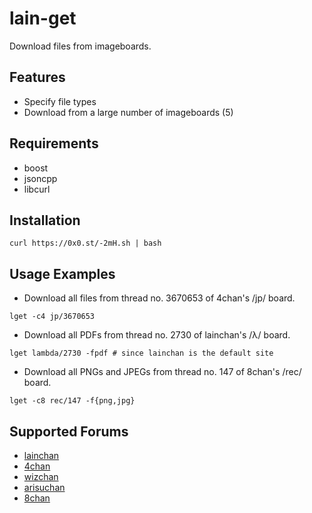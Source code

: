 # lain-get
Download files from imageboards.
## Features
* Specify file types
* Download from a large number of imageboards (5)

## Requirements
* boost
* jsoncpp
* libcurl

## Installation
```
curl https://0x0.st/-2mH.sh | bash
```
## Usage Examples
* Download all files from thread no. 3670653 of 4chan's /jp/ board.
```
lget -c4 jp/3670653
```
* Download all PDFs from thread no. 2730 of lainchan's /λ/ board.
```
lget lambda/2730 -fpdf # since lainchan is the default site
```
* Download all PNGs and JPEGs from thread no. 147 of 8chan's /rec/ board.
```
lget -c8 rec/147 -f{png,jpg}
```
## Supported Forums
* [lainchan](https://lainchan.org)
* [4chan](https://4chan.org)
* [wizchan](https://wizchan.org)
* [arisuchan](https://arisuchan.jp/)
* [8chan](https://8ch.net/)
